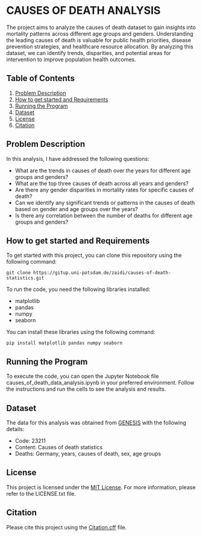 # CAUSES OF DEATH ANALYSIS

The project aims to analyze the causes of death dataset to gain insights into mortality patterns across different age groups and genders. Understanding the leading causes of death is valuable for public health priorities, disease prevention strategies, and healthcare resource allocation. By analyzing this dataset, we can identify trends, disparities, and potential areas for intervention to improve population health outcomes.

## Table of Contents
1. [Problem Description](#problem-description)
2. [How to get started and Requirements](#how-to-get-started-and-requirements)
3. [Running the Program](#running-the-program)
4. [Dataset](#dataset)
5. [License](#license)
6. [Citation](#citation)

## Problem Description
In this analysis, I have addressed the following questions:
* What are the trends in causes of death over the years for different age groups and genders?
* What are the top three causes of death across all years and genders?
* Are there any gender disparities in mortality rates for specific causes of death?
* Can we identify any significant trends or patterns in the causes of death based on gender and age groups over the years?
* Is there any correlation between the number of deaths for different age groups and genders?

## How to get started and Requirements
To get started with this project, you can clone this repository using the following command:
```
git clone https://gitup.uni-potsdam.de/zaidi/causes-of-death-statistics.git
```

To run the code, you need the following libraries installed:
* matplotlib
* pandas
* numpy
* seaborn

You can install these libraries using the following command:
```
pip install matplotlib pandas numpy seaborn
```

## Running the Program
To execute the code, you can open the Jupyter Notebook file causes_of_death_data_analysis.ipynb in your preferred environment. Follow the instructions and run the cells to see the analysis and results.

## Dataset

The data for this analysis was obtained from [GENESIS](https://www-genesis.destatis.de/genesis/online) with the following details:
* Code: 23211
* Content: Causes of death statistics
* Deaths: Germany, years, causes of death, sex, age groups

## License
This project is licensed under the [MIT License](LICENSE.txt). For more information, please refer to the LICENSE.txt file.

## Citation
Please cite this project using the [Citation.cff](CITATION.cff) file.







